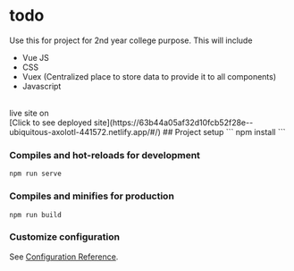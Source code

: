 # todo

Use this for project for 2nd year college purpose.
This will include 
- Vue JS
- CSS
- Vuex (Centralized place to store data to provide it to all components)
- Javascript
<br/>
live site on
<br/>
[Click to see deployed site](https://63b44a05af32d10fcb52f28e--ubiquitous-axolotl-441572.netlify.app/#/)
## Project setup
```
npm install
```

### Compiles and hot-reloads for development
```
npm run serve
```

### Compiles and minifies for production
```
npm run build
```

### Customize configuration
See [Configuration Reference](https://cli.vuejs.org/config/).

